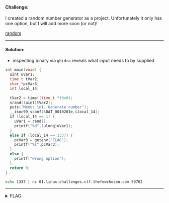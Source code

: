 #### Challenge:

I created a random number generator as a project. Unfortunately it only has one option, but I will add more soon (or not)!

[random](./random ":ignore")

---

#### Solution:

- inspecting binary via `ghidra` reveals what input needs to by supplied

```c
int main(void) {
  uint uVar1;
  time_t tVar2;
  char *pcVar3;
  int local_14;
  
  tVar2 = time((time_t *)0x0);
  srand((uint)tVar2);
  puts("Menu: \n1. Generate number");
  __isoc99_scanf(&DAT_0010201e,&local_14);
  if (local_14 == 1) {
    uVar1 = rand();
    printf("%d",(ulong)uVar1);
  }
  else if (local_14 == 1337) {
    pcVar3 = getenv("FLAG");
    printf("%s",pcVar3);
  }
  else {
    printf("wrong option");
  }
  return 0;
}
```

```bash
echo 1337 | nc 01.linux.challenges.ctf.thefewchosen.com 59762
```

---

<details><summary>FLAG:</summary>

```
TFCCTF{Th3r3_w3r3_m0r3_0pt10n5_4ft3r_4ll!}
```

</details>
<br/>
